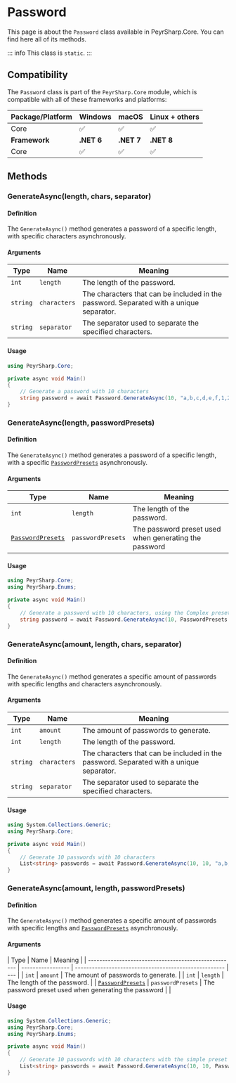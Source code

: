 # Password

This page is about the `Password` class available in PeyrSharp.Core.
You can find here all of its methods.

::: info
This class is `static`.
:::

## Compatibility

The `Password` class is part of the `PeyrSharp.Core` module, which is compatible with all of these frameworks and platforms:

| Package/Platform | Windows    | macOS      | Linux + others |
| ---------------- | ---------- | ---------- | -------------- |
| Core             | ✅         | ✅         | ✅             |
| **Framework**    | **.NET 6** | **.NET 7** | **.NET 8**     |
| Core             | ✅         | ✅         | ✅             |

## Methods

### GenerateAsync(length, chars, separator)

#### Definition

The `GenerateAsync()` method generates a password of a specific length, with specific characters asynchronously.

#### Arguments

| Type     | Name         | Meaning                                                                                 |
| -------- | ------------ | --------------------------------------------------------------------------------------- |
| `int`    | `length`     | The length of the password.                                                             |
| `string` | `characters` | The characters that can be included in the password. Separated with a unique separator. |
| `string` | `separator`  | The separator used to separate the specified characters.                                |

#### Usage

```c#
using PeyrSharp.Core;

private async void Main()
{
    // Generate a password with 10 characters
    string password = await Password.GenerateAsync(10, "a,b,c,d,e,f,1,2,3,4,5", ",");
}
```

### GenerateAsync(length, passwordPresets)

#### Definition

The `GenerateAsync()` method generates a password of a specific length, with a specific [`PasswordPresets`](../enumerations#passwordpresets) asynchronously.

#### Arguments

| Type                                                 | Name              | Meaning                                               |
| ---------------------------------------------------- | ----------------- | ----------------------------------------------------- |
| `int`                                                | `length`          | The length of the password.                           |
| [`PasswordPresets`](../enumerations#passwordpresets) | `passwordPresets` | The password preset used when generating the password |

#### Usage

```c#
using PeyrSharp.Core;
using PeyrSharp.Enums;

private async void Main()
{
    // Generate a password with 10 characters, using the Complex preset
    string password = await Password.GenerateAsync(10, PasswordPresets.Complex);
}
```

### GenerateAsync(amount, length, chars, separator)

#### Definition

The `GenerateAsync()` method generates a specific amount of passwords with specific lengths and characters asynchronously.

#### Arguments

| Type     | Name         | Meaning                                                                                 |
| -------- | ------------ | --------------------------------------------------------------------------------------- |
| `int`    | `amount`     | The amount of passwords to generate.                                                    |
| `int`    | `length`     | The length of the password.                                                             |
| `string` | `characters` | The characters that can be included in the password. Separated with a unique separator. |
| `string` | `separator`  | The separator used to separate the specified characters.                                |

#### Usage

```c#
using System.Collections.Generic;
using PeyrSharp.Core;

private async void Main()
{
    // Generate 10 passwords with 10 characters
    List<string> passwords = await Password.GenerateAsync(10, 10, "a,b,c,d,e,f,1,2,3,4,5", ",");
}
```

### GenerateAsync(amount, length, passwordPresets)

#### Definition

The `GenerateAsync()` method generates a specific amount of passwords with specific lengths and [`PasswordPresets`](../enumerations#passwordpresets) asynchronously.

#### Arguments

| Type                                                 | Name              | Meaning                                               |
| ---------------------------------------------------- | ----------------- | ----------------------------------------------------- | --- |
| `int`                                                | `amount`          | The amount of passwords to generate.                  |
| `int`                                                | `length`          | The length of the password.                           |
| [`PasswordPresets`](../enumerations#passwordpresets) | `passwordPresets` | The password preset used when generating the password |     |

#### Usage

```c#
using System.Collections.Generic;
using PeyrSharp.Core;
using PeyrSharp.Enums;

private async void Main()
{
    // Generate 10 passwords with 10 characters with the simple preset
    List<string> passwords = await Password.GenerateAsync(10, 10, PasswordPresets.Simple);
}
```
